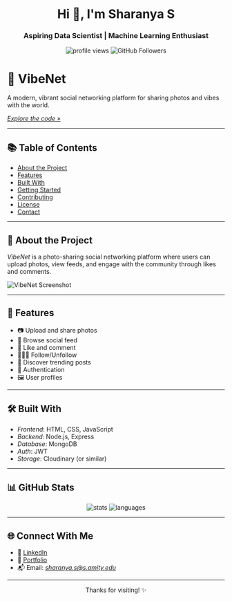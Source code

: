 <h1 align="center">Hi 👋, I'm Sharanya S</h1>
<h3 align="center">Aspiring Data Scientist | Machine Learning Enthusiast</h3>

<p align="center">
  <img src="https://komarev.com/ghpvc/?username=sharugowda-123&label=Profile%20views&color=0e75b6&style=flat" alt="profile views" />
  <img src="https://img.shields.io/github/followers/sharugowda-123?label=Followers&style=social" alt="GitHub Followers" />
</p>

# 📸 VibeNet

A modern, vibrant social networking platform for sharing photos and vibes with the world.

[*Explore the code »*](https://github.com/sharugowda-123/VibeNet-Project)

---

## 📚 Table of Contents

- [About the Project](#-about-the-project)
- [Features](#-features)
- [Built With](#-built-with)
- [Getting Started](#-getting-started)
- [Contributing](#-contributing)
- [License](#-license)
- [Contact](#-contact)

---

## 🧠 About the Project

*VibeNet* is a photo-sharing social networking platform where users can upload photos, view feeds, and engage with the community through likes and comments.

![VibeNet Screenshot](assets/vibenet_screenshot.png)

---

## 🚀 Features

- 📷 Upload and share photos
- 📰 Browse social feed
- 💬 Like and comment
- 🧑‍🤝‍🧑 Follow/Unfollow
- 🔎 Discover trending posts
- 🔐 Authentication
- 🖼️ User profiles

---

## 🛠️ Built With

- *Frontend*: HTML, CSS, JavaScript
- *Backend*: Node.js, Express
- *Database*: MongoDB
- *Auth*: JWT
- *Storage*: Cloudinary (or similar)

---

## 📊 GitHub Stats

<p align="center">
  <img src="https://github-readme-stats.vercel.app/api?username=sharugowda-123&show_icons=true&theme=tokyonight" alt="stats" />
  <img src="https://github-readme-stats.vercel.app/api/top-langs/?username=sharugowda-123&layout=compact&theme=tokyonight" alt="languages" />
</p>

---

## 🌐 Connect With Me

- 💼 [LinkedIn](https://www.linkedin.com/in/your-link)
- 📁 [Portfolio](https://your-portfolio-link.com) 
- 📬 Email: *sharanya.s@s.amity.edu*

---

<p align="center">Thanks for visiting! ✨</p>
